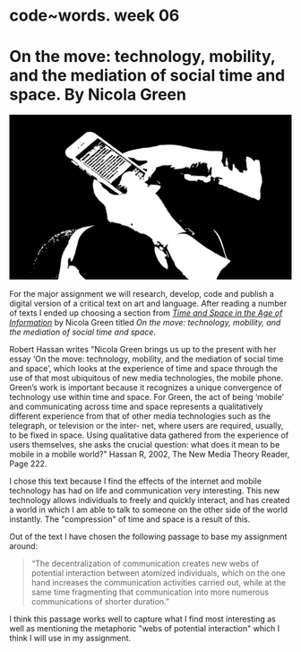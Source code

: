# code~words. week 06

# On the move: technology, mobility, and the mediation of social time and space. By Nicola Green

<img src="Phone2.jpg">

For the major assignment we will research, develop, code and publish a digital version of a critical text on art and language. After reading a number of texts I ended up choosing a section from [*Time and Space in the Age of Information*](http://digbeyond.com/readme/view.php?id=101&course=Code%20Words) by Nicola Green titled *On the move: technology, mobility, and the mediation of social time and space*. 

Robert Hassan writes "Nicola Green brings us up to the present with her essay ‘On the move: technology, mobility, and the mediation of social time and space’, which looks at the experience of time and space through the use of that most ubiquitous of new media technologies, the mobile phone. Green’s work is important because it recognizes a unique convergence of technology use within time and space. For Green, the act of being ‘mobile’ and communicating across time and space represents a qualitatively different experience from that of other media technologies such as the telegraph, or television or the inter- net, where users are required, usually, to be fixed in space. Using qualitative data gathered from the experience of users themselves, she asks the crucial question: what does it mean to be mobile in a mobile world?"  Hassan R, 2002, The New Media Theory Reader, Page 222.

I chose this text because I find the effects of the internet and mobile technology has had on life and communication very interesting. This new technology allows individuals to freely and quickly interact, and has created a world in which I am able to talk to someone on the other side of the world instantly. The "compression" of time and space is a result of this.

Out of the text I have chosen the following passage to base my assignment around:
> “The decentralization of communication creates new webs of potential interaction between atomized individuals, which on the one hand increases the communication activities carried out, while at the same time fragmenting that communication into more numerous communications of shorter duration.”

I think this passage works well to capture what I find most interesting as well as mentioning the metaphoric "webs of potential interaction" which I think I will use in my assignment.


